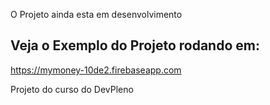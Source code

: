 O Projeto ainda esta em desenvolvimento

## Veja o Exemplo do Projeto rodando em:

https://mymoney-10de2.firebaseapp.com

Projeto do curso do DevPleno